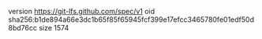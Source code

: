 version https://git-lfs.github.com/spec/v1
oid sha256:b1de894a66e3dc1b65f85f65945fcf399e17efcc3465780fe01edf50d8bd76cc
size 1574
